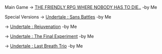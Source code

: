 

Main Game -> [THE FRIENDLY RPG WHERE NOBODY HAS TO DIE..](https://ezunblocktheopps/UNDERTALE/UNDERTALE.html) -by Me

Special Versions
 -> [Undertale : Sans Battles](https://ezunblocktheopps/UNDERTALE/SansBattles.html) -by Me
                    
 -> [Undertale : Rejuvenation](https://ezunblocktheopps/UNDERTALE/Rejuvenation.html) -by Me
                    
 -> [Undertale : The Final Experiment](https://ezunblocktheopps/UNDERTALE/TheFinalExperiment.html) -by Me
                    
 -> [Undertale : Last Breath Trio](https://ezunblocktheopps/UNDERTALE/LastBreathTrio.html) -by Me
